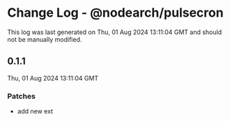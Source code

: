 # Change Log - @nodearch/pulsecron

This log was last generated on Thu, 01 Aug 2024 13:11:04 GMT and should not be manually modified.

## 0.1.1
Thu, 01 Aug 2024 13:11:04 GMT

### Patches

- add new ext


